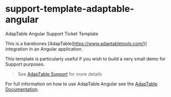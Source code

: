 # support-template-adaptable-angular

AdapTable Angular Support Ticket Template

This is a barebones [AdapTable(https://www.adaptabletools.com/)] integration in an Angular application.

This template is particularly useful if you wish to build a very small demo for Support purposes.

> See [AdapTable Support](https://docs.adaptabletools.com/guide/support) for more details

For full information on how to use AdapTable Angular see the [AdapTable Documentation](https://docs.adaptabletools.com/guide/angular-overview).




